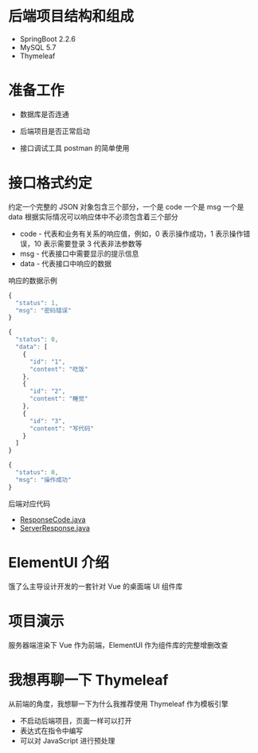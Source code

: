 # 后端项目结构和组成

* SpringBoot 2.2.6
* MySQL 5.7
* Thymeleaf



# 准备工作

* 数据库是否连通
* 后端项目是否正常启动

* 接口调试工具 postman 的简单使用



# 接口格式约定

约定一个完整的 JSON 对象包含三个部分，一个是 code 一个是 msg 一个是 data 根据实际情况可以响应体中不必须包含着三个部分

* code - 代表和业务有关系的响应值，例如，0 表示操作成功，1 表示操作错误，10 表示需要登录 3 代表非法参数等
* msg - 代表接口中需要显示的提示信息
* data - 代表接口中响应的数据

响应的数据示例

```javascript
{
  "status": 1,
  "msg": "密码错误"
}

{
  "status": 0,
  "data": [
    {
      "id": "1",
      "content": "吃饭"
    },
    {
      "id": "2",
      "content": "睡觉"
    },
    {
      "id": "3",
      "content": "写代码"
    }
  ]
}

{
  "status": 0,
  "msg": "操作成功"
}
```

后端对应代码

* [ResponseCode.java](https://github.com/rbackrock/learn-vue-framework/blob/master/src/main/java/com/example/common/ResponseCode.java)
* [ServerResponse.java](https://github.com/rbackrock/learn-vue-framework/blob/master/src/main/java/com/example/common/ServerResponse.java)

# ElementUI 介绍

饿了么主导设计开发的一套针对 Vue 的桌面端 UI 组件库



# 项目演示

服务器端渲染下 Vue 作为前端，ElementUI 作为组件库的完整增删改查



# 我想再聊一下 Thymeleaf

从前端的角度，我想聊一下为什么我推荐使用 Thymeleaf 作为模板引擎

* 不启动后端项目，页面一样可以打开
* 表达式在指令中编写
* 可以对 JavaScript 进行预处理